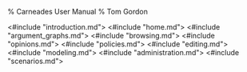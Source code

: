 % Carneades User Manual
% Tom Gordon

<#include "introduction.md">
<#include "home.md">
<#include "argument_graphs.md">
<#include "browsing.md">
<#include "opinions.md">
<#include "policies.md">
<#include "editing.md">
<#include "modeling.md">
<#include "administration.md">
<#include "scenarios.md">



